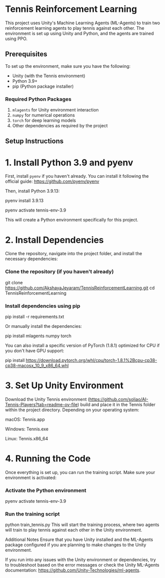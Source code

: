 # Tennis Reinforcement Learning

This project uses Unity's Machine Learning Agents (ML-Agents) to train two reinforcement learning agents to play tennis against each other. The environment is set up using Unity and Python, and the agents are trained using PPO.

## Prerequisites

To set up the environment, make sure you have the following:

- Unity (with the Tennis environment)
- Python 3.9+
- pip (Python package installer)

### Required Python Packages

1. `mlagents` for Unity environment interaction
2. `numpy` for numerical operations
3. `torch` for deep learning models
4. Other dependencies as required by the project

## Setup Instructions

# 1. Install Python 3.9 and pyenv

First, install `pyenv` if you haven't already. You can install it following the official guide: https://github.com/pyenv/pyenv

Then, install Python 3.9.13:

pyenv install 3.9.13

pyenv activate tennis-env-3.9

This will create a Python environment specifically for this project.

# 2. Install Dependencies
Clone the repository, navigate into the project folder, and install the necessary dependencies:


### Clone the repository (if you haven't already)
git clone https://github.com/AkshayaJeyaram/TennisReinforcementLearning.git
cd TennisReinforcementLearning

### Install dependencies using pip
pip install -r requirements.txt

Or manually install the dependencies:

pip install mlagents numpy torch

You can also install a specific version of PyTorch (1.8.1) optimized for CPU if you don't have GPU support:

pip install https://download.pytorch.org/whl/cpu/torch-1.8.1%2Bcpu-cp38-cp38-macosx_10_9_x86_64.whl

# 3. Set Up Unity Environment
Download the Unity Tennis environment (https://github.com/soliao/AI-Tennis-Players?tab=readme-ov-file) build and place it in the Tennis folder within the project directory. Depending on your operating system:

macOS: Tennis.app

Windows: Tennis.exe

Linux: Tennis.x86_64

# 4. Running the Code
Once everything is set up, you can run the training script. Make sure your environment is activated:

### Activate the Python environment
pyenv activate tennis-env-3.9

### Run the training script
python train_tennis.py
This will start the training process, where two agents will train to play tennis against each other in the Unity environment.

Additional Notes
Ensure that you have Unity installed and the ML-Agents package configured if you are planning to make changes to the Unity environment.

If you run into any issues with the Unity environment or dependencies, try to troubleshoot based on the error messages or check the Unity ML-Agents documentation: https://github.com/Unity-Technologies/ml-agents.
